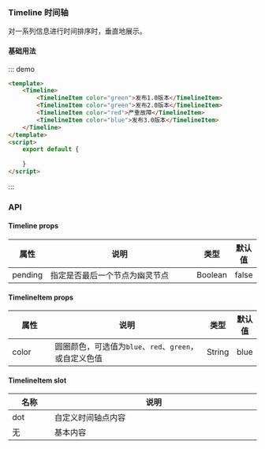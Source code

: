 ### Timeline 时间轴
对一系列信息进行时间排序时，垂直地展示。
#### 基础用法
::: demo  
```html
<template>
    <Timeline>
        <TimelineItem color="green">发布1.0版本</TimelineItem>
        <TimelineItem color="green">发布2.0版本</TimelineItem>
        <TimelineItem color="red">严重故障</TimelineItem>
        <TimelineItem color="blue">发布3.0版本</TimelineItem>
    </Timeline>
</template>
<script>
    export default {
        
    }
</script>
```
:::
### API
#### Timeline props
<table >
  <thead >
    <tr >
      <th >属性</th>
      <th style="width: 500px">说明</th>
      <th >类型</th>
      <th >默认值</th>
    </tr>
  </thead>
  <tbody >
    <tr >
      <td >pending</td>
      <td >指定是否最后一个节点为幽灵节点</td>
      <td >Boolean</td>
      <td >false</td>
    </tr>
  </tbody>
</table>

#### TimelineItem props
<table >
  <thead >
    <tr >
      <th style="width: 100px">属性</th>
      <th style="width: 505px">说明</th>
      <th >类型</th>
      <th >默认值</th>
    </tr>
  </thead>
  <tbody >
    <tr >
      <td >color</td>
      <td >圆圈颜色，可选值为<code >blue</code>、<code >red</code>、<code >green</code>，或自定义色值</td>
      <td >String</td>
      <td >blue</td>
    </tr>
  </tbody>
</table>

#### TimelineItem slot
<table >
  <thead >
    <tr >
      <th style="width: 100px">名称</th>
      <th style="width: 660px">说明</th>
    </tr>
  </thead>
  <tbody >
    <tr >
      <td >dot</td>
      <td >自定义时间轴点内容</td>
    </tr>
    <tr >
      <td >无</td>
      <td >基本内容</td>
    </tr>
  </tbody>
</table>